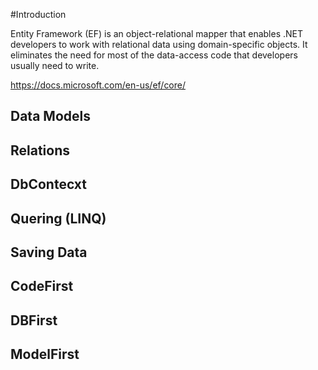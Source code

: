 #Introduction

Entity Framework (EF) is an object-relational mapper that enables .NET developers to work with relational data using domain-specific objects. 
It eliminates the need for most of the data-access code that developers usually need to write.

https://docs.microsoft.com/en-us/ef/core/

## Data Models

## Relations

## DbContecxt

## Quering (LINQ)
## Saving Data
## CodeFirst
## DBFirst
## ModelFirst
